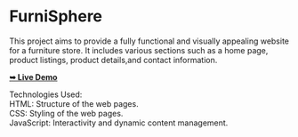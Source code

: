 # FurniSphere

This project aims to provide a fully functional and visually appealing website for a furniture store. It includes various sections such as a home page, product listings, product details,and contact information.

<a href="https://furnisphere.netlify.app/#"><strong>➥ Live Demo</strong></a>

Technologies Used:</br>
HTML: Structure of the web pages.</br>
CSS: Styling of the web pages.</br>
JavaScript: Interactivity and dynamic content management.</br>
